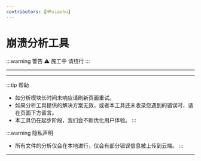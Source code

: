 ```yaml
---
contributors: [HRxiaohu]
---
```


<script setup>
import Analyzer from './.vitepress/theme/components/Analyzer.vue'
</script>

# 崩溃分析工具

:::warning 警告 ⚠
施工中 请绕行
:::

---

<Analyzer />

---

:::tip 帮助

- 如分析模块长时间未响应请刷新页面重试。
- 如果分析工具提供的解决方案无效，或者本工具还未收录您遇到的错误时，请在页面下方留言。
- 本工具仍在起步阶段，我们会不断优化用户体验。
  :::

:::warning 隐私声明

- 所有文件的分析仅会在本地进行，仅会有部分错误信息被上传到云端。
  :::

---
